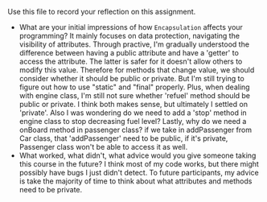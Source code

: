 Use this file to record your reflection on this assignment.

- What are your initial impressions of how `Encapsulation` affects your programming? It mainly focuses on data protection, navigating the visibility of attributes. Through practive, I'm gradually understood the difference between having a public attribute and have a 'getter' to access the attribute. The latter is safer for it doesn't allow others to modify this value. Therefore for methods that change value, we should consider whether it should be public or private. 
But I'm still trying to figure out how to use "static" and "final" properly. Plus, when dealing with engine class, I'm still not sure whether 'refuel' method should be public or private. I think both makes sense, but ultimately I settled on 'private'. Also I was wondering do we need to add a 'stop' method in engine class to stop decreasing fuel level? Lastly, why do we need a onBoard method in passenger class? if we take in addPassenger from Car class, that 'addPassenger' need to be public, if it's private, Passenger class won't be able to access it as well.
- What worked, what didn't, what advice would you give someone taking this course in the future? 
I think most of my code works, but there might possibly have bugs I just didn't detect. To future participants, my advice is take the majority of time to think about what attributes and methods need to be private.